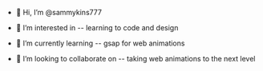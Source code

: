 - 👋 Hi, I’m @sammykins777
- 👀 I’m interested in -- learning to code and design

- 🌱 I’m currently learning -- gsap for web animations

- 💞️ I’m looking to collaborate on -- taking web animations to the next level


<!---
sammykins777/sammykins777 is a ✨ special ✨ repository because its `README.md` (this file) appears on your GitHub profile.
You can click the Preview link to take a look at your changes.
--->
